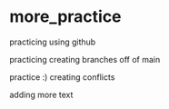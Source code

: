 # more_practice
practicing using github

practicing creating branches off of main

practice :)
creating conflicts

adding more text
